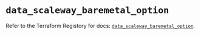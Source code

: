 # `data_scaleway_baremetal_option`

Refer to the Terraform Registory for docs: [`data_scaleway_baremetal_option`](https://registry.terraform.io/providers/scaleway/scaleway/2.27.0/docs/data-sources/baremetal_option).
